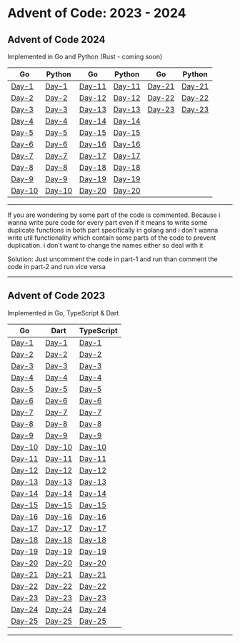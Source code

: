 # Advent of Code: 2023 - 2024

## Advent of Code 2024

Implemented in Go and Python (Rust - coming soon)

|**Go**|**Python**|**Go**|**Python**|**Go**|**Python**|
|------|----------|------|----------|------|----------|
|[Day-1](2024/Go/Day1)|[Day-1](2024/Python/Day1)|[Day-11](2024/Go/Day11)|[Day-11](2024/Python/Day11)|[Day-21](2024/Go/Day21)|[Day-21](2024/Python/Day21)|
|[Day-2](2024/Go/Day2)|[Day-2](2024/Python/Day2)|[Day-12](2024/Go/Day12)|[Day-12](2024/Python/Day12)|[Day-22](2024/Go/Day22)|[Day-22](2024/Python/Day22)|
|[Day-3](2024/Go/Day3)|[Day-3](2024/Python/Day3)|[Day-13](2024/Go/Day13)|[Day-13](2024/Python/Day13)|[Day-23](2024/Go/Day23)|[Day-23](2024/Python/Day23)|
|[Day-4](2024/Go/Day4)|[Day-4](2024/Python/Day4)|[Day-14](2024/Go/Day14)|[Day-14](2024/Python/Day14)|
|[Day-5](2024/Go/Day5)|[Day-5](2024/Python/Day5)|[Day-15](2024/Go/Day15)|[Day-15](2024/Python/Day15)|
|[Day-6](2024/Go/Day6)|[Day-6](2024/Python/Day6)|[Day-16](2024/Go/Day16)|[Day-16](2024/Python/Day16)|
|[Day-7](2024/Go/Day7)|[Day-7](2024/Python/Day7)|[Day-17](2024/Go/Day17)|[Day-17](2024/Python/Day17)|
|[Day-8](2024/Go/Day8)|[Day-8](2024/Python/Day8)|[Day-18](2024/Go/Day18)|[Day-18](2024/Python/Day18)|
|[Day-9](2024/Go/Day9)|[Day-9](2024/Python/Day9)|[Day-19](2024/Go/Day19)|[Day-19](2024/Python/Day19)|
|[Day-10](2024/Go/Day10)|[Day-10](2024/Python/Day10)|[Day-20](2024/Go/Day20)|[Day-20](2024/Python/Day20)|

---
If you are wondering by some part of the code is commented. Because i wanna write  pure code for every part even if it means to write some duplicate functions in both part specifically in golang and i don't wanna write util functionality which contain some parts of the code to prevent duplication. i don't want to change the names either so deal with it

Solution: Just uncomment the code in part-1 and run than comment the code in part-2 and run vice versa

---

## Advent of Code 2023

Implemented in Go, TypeScript & Dart

|**Go**|**Dart**|**TypeScript**|
|------|--------|--------------|
|[Day-1](2023/Go/Day1)|[Day-1](2023/Dart/Day1)|[Day-1](2023/TypeScript/Day1)|
|[Day-2](2023/Go/Day2)|[Day-2](2023/Dart/Day2)|[Day-2](2023/TypeScript/Day2)|
|[Day-3](2023/Go/Day3)|[Day-3](2023/Dart/Day3)|[Day-3](2023/TypeScript/Day3)|
|[Day-4](2023/Go/Day4)|[Day-4](2023/Dart/Day4)|[Day-4](2023/TypeScript/Day4)|
|[Day-5](2023/Go/Day5)|[Day-5](2023/Dart/Day5)|[Day-5](2023/TypeScript/Day5)|
|[Day-6](2023/Go/Day6)|[Day-6](2023/Dart/Day6)|[Day-6](2023/TypeScript/Day6)|
|[Day-7](2023/Go/Day7)|[Day-7](2023/Dart/Day7)|[Day-7](2023/TypeScript/Day7)|
|[Day-8](2023/Go/Day8)|[Day-8](2023/Dart/Day8)|[Day-8](2023/TypeScript/Day8)|
|[Day-9](2023/Go/Day9)|[Day-9](2023/Dart/Day9)|[Day-9](2023/TypeScript/Day9)|
|[Day-10](2023/Go/Day10)|[Day-10](2023/Dart/Day10)|[Day-10](2023/TypeScript/Day10)|
|[Day-11](2023/Go/Day11)|[Day-11](2023/Dart/Day11)|[Day-11](2023/TypeScript/Day11)|
|[Day-12](2023/Go/Day12)|[Day-12](2023/Dart/Day12)|[Day-12](2023/TypeScript/Day12)|
|[Day-13](2023/Go/Day13)|[Day-13](2023/Dart/Day13)|[Day-13](2023/TypeScript/Day13)|
|[Day-14](2023/Go/Day14)|[Day-14](2023/Dart/Day14)|[Day-14](2023/TypeScript/Day14)|
|[Day-15](2023/Go/Day15)|[Day-15](2023/Dart/Day15)|[Day-15](2023/TypeScript/Day15)|
|[Day-16](2023/Go/Day16)|[Day-16](2023/Dart/Day16)|[Day-16](2023/TypeScript/Day16)|
|[Day-17](2023/Go/Day17)|[Day-17](2023/Dart/Day17)|[Day-17](2023/TypeScript/Day17)|
|[Day-18](2023/Go/Day18)|[Day-18](2023/Dart/Day18)|[Day-18](2023/TypeScript/Day18)|
|[Day-19](2023/Go/Day19)|[Day-19](2023/Dart/Day19)|[Day-19](2023/TypeScript/Day19)|
|[Day-20](2023/Go/Day20)|[Day-20](2023/Dart/Day20)|[Day-20](2023/TypeScript/Day20)|
|[Day-21](2023/Go/Day21)|[Day-21](2023/Dart/Day21)|[Day-21](2023/TypeScript/Day21)|
|[Day-22](2023/Go/Day22)|[Day-22](2023/Dart/Day22)|[Day-22](2023/TypeScript/Day22)|
|[Day-23](2023/Go/Day23)|[Day-23](2023/Dart/Day23)|[Day-23](2023/TypeScript/Day23)|
|[Day-24](2023/Go/Day24)|[Day-24](2023/Dart/Day24)|[Day-24](2023/TypeScript/Day24)|
|[Day-25](2023/Go/Day25)|[Day-25](2023/Dart/Day25)|[Day-25](2023/TypeScript/Day25)|

---
